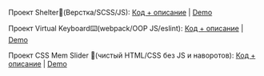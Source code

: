 Проект Shelter🐶(Верстка/SCSS/JS): [Код + описание](https://github.com/shmykovandrey/shelter) | [Demo](https://shmykovandrey.github.io/shelter/shelter/pages/main/) 

Проект Virtual Keyboard⌨️(webpack/OOP JS/eslint): [Код + описание](https://github.com/shmykovandrey/virtual-keyboard) | [Demo](https://shmykovandrey.github.io/virtual-keyboard/)

Проект CSS Mem Slider 🐸(чистый HTML/CSS без JS и наворотов): [Код + описание](https://github.com/shmykovandrey/cssMemSlider) | [Demo](https://shmykovandrey.github.io/cssMemSlider/cssMemSlider/)
